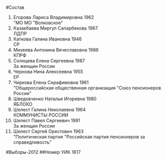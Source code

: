 #Состав
1. Егорова Лариса Владимировна 1962   
    "МО МО "Волковское"
2. Казакбаева Миргул Сапарбекова 1967   
    ЛДПР
3. Каткова Галина Ивановна 1946   
    СР
4. Михеева Антонина Вячеславовна 1986   
    КПРФ
5. Солнцева Елена Сергеевна 1987   
    За женщин России
6. Чернова Нина Алексеевна 1955   
    ЕР
7. Чиркова Елена Серафимовна 1961   
    "Общероссийская общественная организация "Союз пенсионеров России"
8. Шведовченко Наталья Игоревна 1980   
    ЯБЛОКО
9. Шелест Галина Николаевна 1964   
    КОММУНИСТЫ РОССИИ
10. Шелест Павел Сергеевич 1991   
    За женщин России
11. Шелест Сергей Орестович 1963   
    "Политическая партия "Российская партия пенсионеров за справедливость"

#Выборы-2012
##Номер УИК
1617